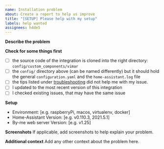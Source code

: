 ```yaml
---
name: Installation problem
about: Create a report to help us improve
title: "[SETUP] Please help with my setup"
labels: help wanted
assignees: h4de5
---
```


**Describe the problem**

<!-- Please provide the part of the home-assistant.log that does not fit you well. -->

**Check for some things first**

<!-- Please check if you can fix the issue on your own -->

- [ ] the source code of the integration is cloned into the right directory: `config/custom_components/vimar`
- [ ] the `config/` directory above (can be named differently) but it should hold the general `configuration.yaml` and the `home-assistant.log` file
- [ ] the tips listed under [troubleshooting](https://github.com/h4de5/home-assistant-vimar#troubleshooting) did not help me with my issue.
- [ ] I updated to the most recent version of this integration
- [ ] I checked existing issues, that may have the same issue

**Setup**

<!-- Please give me some more insights about your setup -->

- Environment: [e.g. raspberryPi, macos, virtualenv, docker]
- Home-Assistant Version: [e.g. v0.110.3, 2021.5.1]
- By-me web server Version: [e.g. v1.25]

**Screenshots**
If applicable, add screenshots to help explain your problem.

**Additional context**
Add any other context about the problem here.

